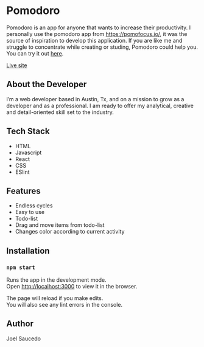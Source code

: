 # Pomodoro

Pomodoro is an app for anyone that wants to increase their productivity. I personally use the pomodoro app from https://pomofocus.io/, it was the source of inspiration to develop this application. If you are like me and struggle to concentrate while creating or studing, Pomodoro could help you. You can try it out [here](https://joelcmk.github.io/Pomodoro/).

[Live site](https://joelcmk.github.io/Pomodoro)

## About the Developer
I’m a web developer based in Austin, Tx, and on a mission to grow as a developer and as a professional. I am ready to offer my analytical, creative and detail-oriented skill set to the industry.

## Tech Stack

- HTML
- Javascript
- React
- CSS
- ESlint

## Features

- Endless cycles
- Easy to use 
- Todo-list 
- Drag and move items from todo-list 
- Changes color according to current activity

## Installation

### `npm start`

Runs the app in the development mode.\
Open [http://localhost:3000](http://localhost:3000) to view it in the browser.

The page will reload if you make edits.\
You will also see any lint errors in the console.

## Author
Joel Saucedo
